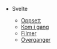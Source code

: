 <!-- _navbar.md -->
* Svelte

  * [Oppsett](./1-oppsett.md)
  * [Kom i gang](./2-kom-i-gang.md)
  * [Filmer](./filmer.md)
  * [Overganger](./transitions.md)